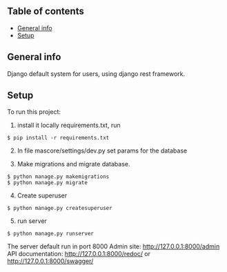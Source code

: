 ## Table of contents

- [General info](#general-info)
- [Setup](#setup)

## General info

Django default system for users, using django rest framework.

## Setup

To run this project:

1. install it locally requirements.txt, run

```
$ pip install -r requirements.txt
```

2. In file mascore/settings/dev.py set params for the database

3. Make migrations and migrate database.

```
$ python manage.py makemigrations
$ python manage.py migrate
```

4. Create superuser

```
$ python manage.py createsuperuser
```

5. run server

```
$ python manage.py runserver
```

The server default run in port 8000
Admin site: http://127.0.0.1:8000/admin
API documentation: http://127.0.0.1:8000/redoc/ or http://127.0.0.1:8000/swagger/
